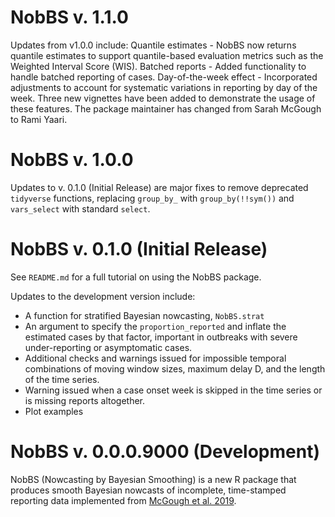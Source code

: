# NobBS v. 1.1.0
Updates from v1.0.0 include:
Quantile estimates - NobBS now returns quantile estimates to support quantile-based evaluation metrics such as the Weighted Interval Score (WIS).
Batched reports - Added functionality to handle batched reporting of cases.
Day-of-the-week effect - Incorporated adjustments to account for systematic variations in reporting by day of the week.
Three new vignettes have been added to demonstrate the usage of these features.
The package maintainer has changed from Sarah McGough to Rami Yaari.

# NobBS v. 1.0.0

Updates to v. 0.1.0 (Initial Release) are major fixes to remove
deprecated `tidyverse` functions, replacing `group_by_` with
`group_by(!!sym())` and `vars_select` with standard `select`.

# NobBS v. 0.1.0 (Initial Release)

See `README.md` for a full tutorial on using the NobBS package.

Updates to the development version include:

- A function for stratified Bayesian nowcasting, `NobBS.strat`
- An argument to specify the `proportion_reported` and inflate the
  estimated cases by that factor, important in outbreaks with severe
  under-reporting or asymptomatic cases.
- Additional checks and warnings issued for impossible temporal
  combinations of moving window sizes, maximum delay D, and the length
  of the time series.
- Warning issued when a case onset week is skipped in the time series or
  is missing reports altogether.
- Plot examples

# NobBS v. 0.0.0.9000 (Development)

NobBS (Nowcasting by Bayesian Smoothing) is a new R package that
produces smooth Bayesian nowcasts of incomplete, time-stamped reporting
data implemented from [McGough et
al. 2019](https://www.biorxiv.org/content/10.1101/663823v1.full).
